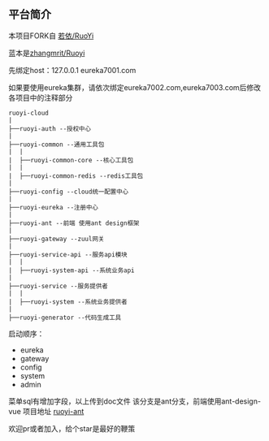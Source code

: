 ## 平台简介

本项目FORK自  [若依/RuoYi](https://gitee.com/y_project/RuoYi)

蓝本是[zhangmrit/Ruoyi](https://gitee.com/zhangmrit/RuoYi)

先绑定host：127.0.0.1 eureka7001.com

如果要使用eureka集群，请依次绑定eureka7002.com,eureka7003.com后修改各项目中的注释部分

```
ruoyi-cloud
|
├──ruoyi-auth --授权中心
|
├──ruoyi-common --通用工具包
|  |
|  ├──ruoyi-common-core --核心工具包
|  |
|  ├──ruoyi-common-redis --redis工具包
|
├──ruoyi-config --cloud统一配置中心
|
├──ruoyi-eureka --注册中心
|
├──ruoyi-ant --前端 使用ant design框架
|
├──ruoyi-gateway --zuul网关
|
├──ruoyi-service-api --服务api模块
|  |
|  ├──ruoyi-system-api --系统业务api
|
├──ruoyi-service --服务提供者
|  |
|  ├──ruoyi-system --系统业务提供者
|
├──ruoyi-generator --代码生成工具

```





启动顺序：
- eureka
- gateway
- config
- system
- admin

菜单sql有增加字段，以上传到doc文件
该分支是ant分支，前端使用ant-design-vue 项目地址 [ruoyi-ant](https://gitee.com/zhangmrit/ruoyi-ant)

欢迎pr或者加入，给个star是最好的鞭策

